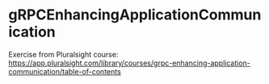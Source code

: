 # gRPCEnhancingApplicationCommunication
Exercise from Pluralsight course: https://app.pluralsight.com/library/courses/grpc-enhancing-application-communication/table-of-contents
